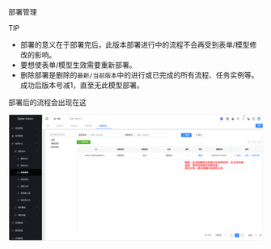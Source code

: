 部署管理

TIP
* 部署的意义在于部署完后，此版本部署进行中的流程不会再受到表单/模型修改的影响。
* 要想使表单/模型生效需要重新部署。
* 删除部署是删除的`最新/当前版本`中的进行或已完成的所有流程、任务实例等。成功后版本号减1，直至无此模型部署。

部署后的流程会出现在这

![](https://raw.githubusercontent.com/Yuchenhui/notes/main/pic/1746692515925.png)